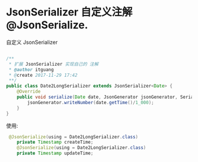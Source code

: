 # JsonSerializer 自定义注解 @JsonSerialize.

自定义 JsonSerializer

```java

/**
 * 扩展 JsonSerializer 实现自己的 注解
 * @author itguang
 * @create 2017-11-29 17:42
 **/
public class Date2LongSerializer extends JsonSerializer<Date> {
    @Override
    public void serialize(Date date, JsonGenerator jsonGenerator, SerializerProvider serializerProvider) throws IOException, JsonProcessingException {
        jsonGenerator.writeNumber(date.getTime()/1_000);
    }
}
```


使用:

```java
 @JsonSerialize(using = Date2LongSerializer.class)
    private Timestamp createTime;
    @JsonSerialize(using = Date2LongSerializer.class)
    private Timestamp updateTime;
```






































